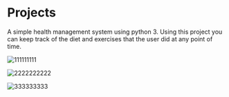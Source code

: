 # Projects
A simple health management system using python 3. Using this project you can keep track of the diet and exercises that the user did at any point of time.



![111111111](https://user-images.githubusercontent.com/88792978/178043597-c64bf674-c7ac-4eb7-ac57-e88eb285393e.png)



![2222222222](https://user-images.githubusercontent.com/88792978/178043608-0f77633f-2d6f-420e-a060-66442e8b1c2d.png)



![333333333](https://user-images.githubusercontent.com/88792978/178043618-de9ce8c8-096c-4cab-b9f8-ee7e75026166.png)
